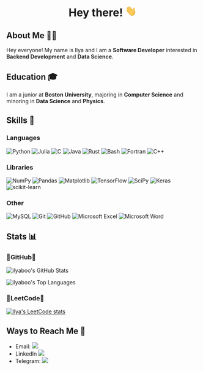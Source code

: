 <!-- Header -->
<h1 align="center">Hey there! <img src="https://raw.githubusercontent.com/ABSphreak/ABSphreak/master/gifs/Hi.gif" width="30px"></h1>

## About Me 👨‍💻 
Hey everyone! My name is Ilya and I am a **Software Developer** interested in **Backend Development** and **Data Science**.

## Education 🎓
I am a junior at **Boston University**, majoring in **Computer Science** and minoring in **Data Science** and **Physics**.

## Skills 🚀

### Languages

![Python](https://img.shields.io/badge/Python-14354C?style=for-the-badge&logo=python&logoColor=white)
![Julia](https://img.shields.io/badge/-Julia-9558B2?style=for-the-badge&logo=julia&logoColor=white)
![C](https://img.shields.io/badge/C-00599C?style=for-the-badge&logo=c&logoColor=white)
![Java](https://img.shields.io/badge/Java-ED8B00?style=for-the-badge&logo=openjdk&logoColor=white)
![Rust](https://img.shields.io/badge/Rust-000000?style=for-the-badge&logo=rust&logoColor=white)
![Bash](https://img.shields.io/badge/Shell_Script-121011?style=for-the-badge&logo=gnu-bash&logoColor=white)
![Fortran](https://img.shields.io/badge/Fortran-%23734F96.svg?style=for-the-badge&logo=fortran&logoColor=white)
![C++](https://img.shields.io/badge/C%2B%2B-00599C?style=for-the-badge&logo=c%2B%2B&logoColor=white)

### Libraries
![NumPy](https://img.shields.io/badge/numpy-%23013243.svg?style=for-the-badge&logo=numpy&logoColor=white)
![Pandas](https://img.shields.io/badge/pandas-%23150458.svg?style=for-the-badge&logo=pandas&logoColor=white)
![Matplotlib](https://img.shields.io/badge/Matplotlib-%23ffffff.svg?style=for-the-badge&logo=Matplotlib&logoColor=black)
![TensorFlow](https://img.shields.io/badge/TensorFlow-%23FF6F00.svg?style=for-the-badge&logo=TensorFlow&logoColor=white)
![SciPy](https://img.shields.io/badge/SciPy-%230C55A5.svg?style=for-the-badge&logo=scipy&logoColor=%white)
![Keras](https://img.shields.io/badge/Keras-%23D00000.svg?style=for-the-badge&logo=Keras&logoColor=white)
![scikit-learn](https://img.shields.io/badge/scikit--learn-%23F7931E.svg?style=for-the-badge&logo=scikit-learn&logoColor=white)

### Other
![MySQL](https://img.shields.io/badge/MySQL-005C84?style=for-the-badge&logo=mysql&logoColor=white)
![Git](https://img.shields.io/badge/git-%23F05033.svg?style=for-the-badge&logo=git&logoColor=white)
![GitHub](https://img.shields.io/badge/github-%23121011.svg?style=for-the-badge&logo=github&logoColor=white)
![Microsoft Excel](https://img.shields.io/badge/Microsoft_Excel-217346?style=for-the-badge&logo=microsoft-excel&logoColor=white)
![Microsoft Word](https://img.shields.io/badge/Microsoft_Word-2B579A?style=for-the-badge&logo=microsoft-word&logoColor=white)

## Stats 📊
### 🤍GitHub🖤

<p align="left">
<img src="https://github-readme-stats.vercel.app/api?username=ilyaboo&show_icons=true&theme=radical" alt="ilyaboo's GitHub Stats"/>
</p>
<p align="left">
<img src="https://github-readme-stats.vercel.app/api/top-langs/?username=ilyaboo&layout=compact&langs_count=8&theme=radical" alt="ilyaboo's Top Languages"/>
</p>


### 🖤LeetCode🧡
[![Ilya's LeetCode stats](https://leetcode-stats-six.vercel.app/api?username=ibouligin&theme=dark&hide=contribs,prs)](https://github.com/IlyaBulygin)

## Ways to Reach Me 📩
- Email: <a href="mailto:ibouligin@gmail.com"><img src="https://img.shields.io/badge/Email-ibouligin%40gmail.com-red"></a>&nbsp;&nbsp;
- LinkedIn <a href="https://www.linkedin.com/in/ilya-bulygin-56010b218/"><img src="https://img.shields.io/badge/LinkedIn-ilya--bulygin-blue"></a>&nbsp;&nbsp;
- Telegram: <a href="https://t.me/IlushkaBoo"><img src="https://img.shields.io/badge/Telegram-IlushkaBoo-blueviolet"></a>
</p>
